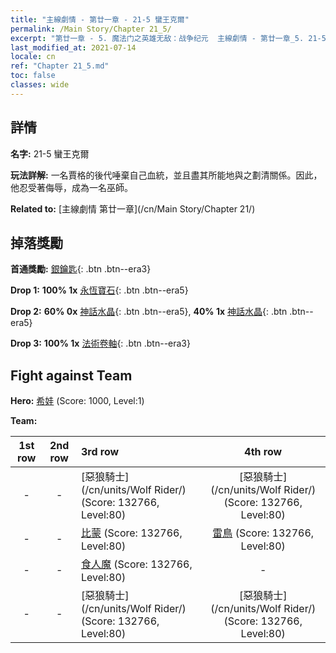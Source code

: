 ```yaml
---
title: "主線劇情 - 第廿一章 - 21-5 蠻王克爾"
permalink: /Main Story/Chapter 21_5/
excerpt: "第廿一章 - 5. 魔法门之英雄无敌：战争纪元  主線劇情 - 第廿一章_5. 21-5 蠻王克爾"
last_modified_at: 2021-07-14
locale: cn
ref: "Chapter 21_5.md"
toc: false
classes: wide
---
```


## 詳情

 **名字:** 21-5 蠻王克爾

 **玩法詳解:** 一名賈格的後代唾棄自己血統，並且盡其所能地與之劃清關係。因此，他忍受著侮辱，成為一名巫師。

 **Related to:** [主線劇情 第廿一章](/cn/Main Story/Chapter 21/)

## 掉落獎勵

 **首通獎勵:** [銀鑰匙](/cn/Items/con_693/){: .btn .btn--era3}

 **Drop 1:** **100% 1x** [永恆寶石](/cn/Items/mat_72/){: .btn .btn--era5}

 **Drop 2:** **60% 0x** [神話水晶](/cn/Items/mat_66/){: .btn .btn--era5}, **40% 1x** [神話水晶](/cn/Items/mat_66/){: .btn .btn--era5}

 **Drop 3:** **100% 1x** [法術卷軸](/cn/Items/con_694/){: .btn .btn--era3}


## Fight against Team
 **Hero:** [希娃](/cn/heroes/Shiva/) (Score: 1000, Level:1)

 **Team:**


  | 1st row | 2nd row | 3rd row | 4th row |
  |:----:|:----:|:----|:----:|
  | - | - | [惡狼騎士](/cn/units/Wolf Rider/) (Score: 132766, Level:80)  | [惡狼騎士](/cn/units/Wolf Rider/) (Score: 132766, Level:80)  |
  | - | - | [比蒙](/cn/units/Behemoth/) (Score: 132766, Level:80)  | [雷鳥](/cn/units/Roc/) (Score: 132766, Level:80)  |
  | - | - | [食人魔](/cn/units/Ogre/) (Score: 132766, Level:80)  | - |
  | - | - | [惡狼騎士](/cn/units/Wolf Rider/) (Score: 132766, Level:80)  | [惡狼騎士](/cn/units/Wolf Rider/) (Score: 132766, Level:80)  |


